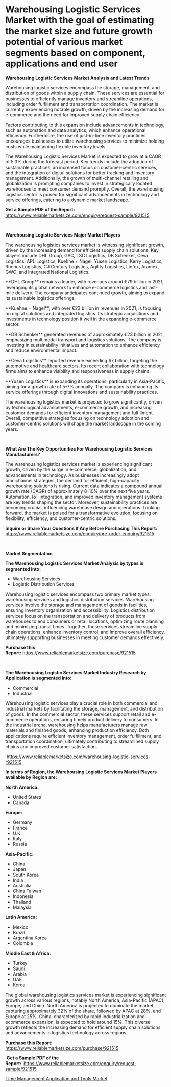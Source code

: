 <p><h1>Warehousing Logistic Services Market with the goal of estimating the market size and future growth potential of various market segments based on component, applications and end user</h1></p><p><strong>Warehousing Logistic Services Market Analysis and Latest Trends</strong></p>
<p><p>Warehousing logistic services encompass the storage, management, and distribution of goods within a supply chain. These services are essential for businesses to efficiently manage inventory and streamline operations, including order fulfillment and transportation coordination. The market is currently experiencing notable growth, driven by the increasing demand for e-commerce and the need for improved supply chain efficiency.</p><p>Factors contributing to this expansion include advancements in technology, such as automation and data analytics, which enhance operational efficiency. Furthermore, the rise of just-in-time inventory practices encourages businesses to utilize warehousing services to minimize holding costs while maintaining flexible inventory levels. </p><p>The Warehousing Logistic Services Market is expected to grow at a CAGR of 5.3% during the forecast period. Key trends include the adoption of sustainable practices, an increased focus on customer-centric services, and the integration of digital solutions for better tracking and inventory management. Additionally, the growth of multi-channel retailing and globalization is prompting companies to invest in strategically located warehouses to meet consumer demand promptly. Overall, the warehousing logistics sector is poised for significant advancements in technology and service offerings, catering to a dynamic market landscape.</p></p>
<p><strong>Get a Sample PDF of the Report:&nbsp;</strong> <a href="https://www.reliablemarketsize.com/enquiry/request-sample/921515?utm_campaign=3094&utm_medium=2&utm_source=Github&utm_content=ia&utm_term=07032025&utm_id=warehousing-logistic-services">https://www.reliablemarketsize.com/enquiry/request-sample/921515</a></p>
<p>&nbsp;</p>
<p><strong>Warehousing Logistic Services Major Market Players</strong></p>
<p><p>The warehousing logistics services market is witnessing significant growth, driven by the increasing demand for efficient supply chain solutions. Key players include DHL Group, GAC, LSC Logistics, DB Schenker, Ceva Logistics, APL Logistics, Kuehne + Nagel, Yusen Logistics, Kerry Logistics, Rhenus Logistics, CJ Century Logistics, Agility Logistics, Linfox, Aramex, GWC, and Integrated National Logistics.</p><p>**DHL Group** remains a leader, with revenues around €79 billion in 2021, leveraging its global network to enhance e-commerce logistics and last-mile delivery. The company anticipates continued growth, aiming to expand its sustainable logistics offerings.</p><p>**Kuehne + Nagel**, with over €23 billion in revenues in 2021, is focusing on digital solutions and integrated logistics. Its strategic acquisitions and investments in technology position it well in the expanding e-commerce sector.</p><p>**DB Schenker** generated revenues of approximately €23 billion in 2021, emphasizing multimodal transport and logistics solutions. The company is investing in sustainability initiatives and automation to enhance efficiency and reduce environmental impact.</p><p>**Ceva Logistics** reported revenue exceeding $7 billion, targeting the automotive and healthcare sectors. Its recent collaboration with technology firms aims to enhance visibility and responsiveness in supply chains.</p><p>**Yusen Logistics** is expanding its operations, particularly in Asia-Pacific, aiming for a growth rate of 5-7% annually. The company is enhancing its service offerings through digital innovations and sustainability practices.</p><p>The warehousing logistics market is projected to grow significantly, driven by technological advancements, e-commerce growth, and increasing customer demands for efficient inventory management and fulfillment. Overall, competitive strategies focusing on technology adoption and customer-centric solutions will shape the market landscape in the coming years.</p></p>
<p>&nbsp;</p>
<p><strong>What Are The Key Opportunities For Warehousing Logistic Services Manufacturers?</strong></p>
<p><p>The warehousing logistics services market is experiencing significant growth, driven by the surge in e-commerce, globalization, and advancements in technology. As businesses increasingly adopt omnichannel strategies, the demand for efficient, high-capacity warehousing solutions is rising. Current data indicates a compound annual growth rate (CAGR) of approximately 8-10% over the next five years. Automation, IoT integration, and improved inventory management systems are key trends shaping the sector. Moreover, sustainability practices are becoming crucial, influencing warehouse design and operations. Looking forward, the market is poised for a transformative evolution, focusing on flexibility, efficiency, and customer-centric solutions.</p></p>
<p><strong>Inquire or Share Your Questions If Any Before Purchasing This Report:</strong> <a href="https://www.reliablemarketsize.com/enquiry/pre-order-enquiry/921515?utm_campaign=3094&utm_medium=2&utm_source=Github&utm_content=ia&utm_term=07032025&utm_id=warehousing-logistic-services">https://www.reliablemarketsize.com/enquiry/pre-order-enquiry/921515</a></p>
<p>&nbsp;</p>
<p><strong>Market Segmentation</strong></p>
<p><strong>The Warehousing Logistic Services Market Analysis by types is segmented into:</strong></p>
<p><ul><li>Warehousing Services</li><li>Logistic Distribution Services</li></ul></p>
<p><p>Warehousing logistic services encompass two primary market types: warehousing services and logistics distribution services. Warehousing services involve the storage and management of goods in facilities, ensuring inventory organization and accessibility. Logistics distribution services focus on the transportation and delivery of products from warehouses to end consumers or retail locations, optimizing route planning and minimizing transit times. Together, these services streamline supply chain operations, enhance inventory control, and improve overall efficiency, ultimately supporting businesses in meeting customer demands effectively.</p></p>
<p><strong>Purchase this Report:&nbsp;</strong><a href="https://www.reliablemarketsize.com/purchase/921515?utm_campaign=3094&utm_medium=2&utm_source=Github&utm_content=ia&utm_term=07032025&utm_id=warehousing-logistic-services">https://www.reliablemarketsize.com/purchase/921515</a></p>
<p>&nbsp;</p>
<p><strong>The Warehousing Logistic Services Market Industry Research by Application is segmented into:</strong></p>
<p><ul><li>Commercial</li><li>Industrial</li></ul></p>
<p><p>Warehousing logistic services play a crucial role in both commercial and industrial markets by facilitating the storage, management, and distribution of goods. In the commercial sector, these services support retail and e-commerce operations, ensuring timely product delivery to consumers. In the industrial arena, warehousing helps manufacturers manage raw materials and finished goods, enhancing production efficiency. Both applications require efficient inventory management, order fulfillment, and transportation coordination, ultimately contributing to streamlined supply chains and improved customer satisfaction.</p></p>
<p><a href="https://www.reliablemarketsize.com/warehousing-logistic-services-r921515?utm_campaign=3094&utm_medium=2&utm_source=Github&utm_content=ia&utm_term=07032025&utm_id=warehousing-logistic-services">&nbsp;https://www.reliablemarketsize.com/warehousing-logistic-services-r921515</a></p>
<p><strong>In terms of Region, the Warehousing Logistic Services Market Players available by Region are:</strong></p>
<p>
    <p> <strong> North America: </strong>
        <ul>
            <li>United States</li>
            <li>Canada</li>
        </ul>
        </p> 
    <p> <strong> Europe: </strong>
        <ul>
            <li>Germany</li>
            <li>France</li>
            <li>U.K.</li>
            <li>Italy</li>
            <li>Russia</li>
        </ul>
        </p> 
    <p> <strong> Asia-Pacific: </strong>
        <ul>
            <li>China</li>
            <li>Japan</li>
            <li>South Korea</li>
            <li>India</li>
            <li>Australia</li>
            <li>China Taiwan</li>
            <li>Indonesia</li>
            <li>Thailand</li>
            <li>Malaysia</li>
        </ul>
        </p> 
    <p> <strong> Latin America: </strong>
        <ul>
            <li>Mexico</li>
            <li>Brazil</li>
            <li>Argentina Korea</li>
            <li>Colombia</li>
        </ul>
        </p> 
    <p> <strong> Middle East & Africa: </strong>
        <ul>
            <li>Turkey</li>
            <li>Saudi</li>
            <li>Arabia</li>
            <li>UAE</li>
            <li>Korea</li>
        </ul>
    </p>
    </p>
<p><p>The global warehousing logistics services market is experiencing significant growth across various regions, notably North America, Asia-Pacific (APAC), Europe, and China. North America is projected to dominate the market, capturing approximately 32% of the share, followed by APAC at 28%, and Europe at 25%. China, characterized by rapid industrialization and ecommerce expansion, is expected to hold around 15%. This diverse growth reflects the increasing demand for efficient supply chain solutions and advancements in logistics technology across regions.</p></p>
<p><strong>Purchase this Report: </strong><a href="https://www.reliablemarketsize.com/purchase/921515?utm_campaign=3094&utm_medium=2&utm_source=Github&utm_content=ia&utm_term=07032025&utm_id=warehousing-logistic-services">https://www.reliablemarketsize.com/purchase/921515</a></p>
<p>&nbsp;<strong>Get a Sample PDF of the Report:&nbsp;&nbsp;</strong><a href="https://www.reliablemarketsize.com/enquiry/request-sample/921515?utm_campaign=3094&utm_medium=2&utm_source=Github&utm_content=ia&utm_term=07032025&utm_id=warehousing-logistic-services">https://www.reliablemarketsize.com/enquiry/request-sample/921515</a></p>
<p><strong></strong></p>
<p><p><a href="https://github.com/leyesamilej/Market-Research-Report-List-1/blob/main/time-management-application-and-tools-market.md?utm_campaign=3094&utm_medium=2&utm_source=Github&utm_content=ia&utm_term=07032025&utm_id=warehousing-logistic-services">Time Management Application and Tools Market</a></p></p>